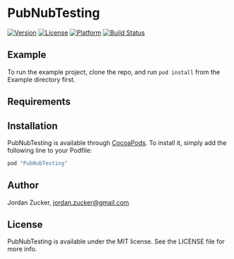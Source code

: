 # PubNubTesting

[![Version](https://img.shields.io/cocoapods/v/PubNubTesting.svg?style=flat)](http://cocoapods.org/pods/PubNub-Testing)
[![License](https://img.shields.io/cocoapods/l/PubNubTesting.svg?style=flat)](http://cocoapods.org/pods/PubNub-Testing)
[![Platform](https://img.shields.io/cocoapods/p/PubNubTesting.svg?style=flat)](http://cocoapods.org/pods/PubNub-Testing)
[![Build Status](https://travis-ci.org/pubnub/objective-c-testing.svg?branch=master)](https://travis-ci.org/pubnub/objective-c-testing)

## Example

To run the example project, clone the repo, and run `pod install` from the Example directory first.

## Requirements

## Installation

PubNubTesting is available through [CocoaPods](http://cocoapods.org). To install
it, simply add the following line to your Podfile:

```ruby
pod "PubNubTesting"
```

## Author

Jordan Zucker, jordan.zucker@gmail.com

## License

PubNubTesting is available under the MIT license. See the LICENSE file for more info.
